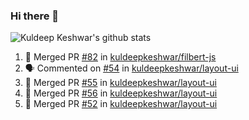 ### Hi there 👋

<!--
**kuldeepkeshwar/kuldeepkeshwar** is a ✨ _special_ ✨ repository because its `README.md` (this file) appears on your GitHub profile.

Here are some ideas to get you started:

- 🔭 I’m currently working on ...
- 🌱 I’m currently learning ...
- 👯 I’m looking to collaborate on ...
- 🤔 I’m looking for help with ...
- 💬 Ask me about ...
- 📫 How to reach me: ...
- 😄 Pronouns: ...
- ⚡ Fun fact: ...
-->
![Kuldeep Keshwar's github stats](https://github-readme-stats.vercel.app/api?username=kuldeepkeshwar&show_icons=true)

<!--START_SECTION:activity-->
1. 🎉 Merged PR [#82](https://github.com//kuldeepkeshwar/filbert-js/pull/82) in [kuldeepkeshwar/filbert-js](https://github.com//kuldeepkeshwar/filbert-js)
2. 🗣 Commented on [#54](https://github.com//kuldeepkeshwar/layout-ui/issues/54) in [kuldeepkeshwar/layout-ui](https://github.com//kuldeepkeshwar/layout-ui)
3. 🎉 Merged PR [#55](https://github.com//kuldeepkeshwar/layout-ui/pull/55) in [kuldeepkeshwar/layout-ui](https://github.com//kuldeepkeshwar/layout-ui)
4. 🎉 Merged PR [#56](https://github.com//kuldeepkeshwar/layout-ui/pull/56) in [kuldeepkeshwar/layout-ui](https://github.com//kuldeepkeshwar/layout-ui)
5. 🎉 Merged PR [#52](https://github.com//kuldeepkeshwar/layout-ui/pull/52) in [kuldeepkeshwar/layout-ui](https://github.com//kuldeepkeshwar/layout-ui)
<!--END_SECTION:activity-->
